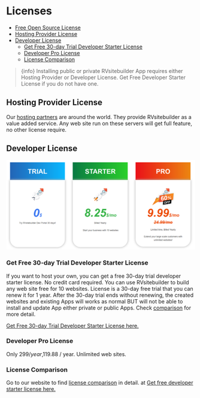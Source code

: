 # Licenses

  <!-- - [Free Open Source License](#Free-Open-Source-License) -->

- [Free Open Source License](#free-open-source-license)
- [Hosting Provider License](#hosting-provider-license)
- [Developer License](#developer-license)
  - [Get Free 30-day Trial Developer Starter License](#get-free-30-day-trial-developer-starter-license)
  - [Developer Pro License](#developer-pro-license)
  - [License Comparison](#license-comparison)

<!-- TODO: @sirishom revise ใหม่อีกนะครับ ตัว open source comment ไว้ก่อน-->

> {info} Installing public or private RVsitebuilder App requires either Hosting Provider or Developer License. Get Free Developer Starter License if you do not have one.

<!--
## Free Open Source License
Suitable for end-user looking for a free CMS with drag and drop editor. It comes with free basic templates. But cannot install public or private RVsitebuilder's app to extend its functionalities. -->


## Hosting Provider License
Our [hosting partners](https://rvsitebuilder.com/hosting-partner/) are around the world. They provide RVsitebuilder as a value added service. Any web site run on these servers will get full feature, no other license require. 


## Developer License

![Developer License Plan](images/Licenses.png)

### Get Free 30-day Trial Developer Starter License 


If you want to host your own, you can get a free 30-day trial developer starter license. No credit card required. You can use RVsitebuilder to build any web site free for 10 websites. License is a 30-day free trial that you can renew it for 1 year. After the 30-day trial ends without renewing, the created websites and existing Apps will works as normal BUT will not be able to install and update App either private or public Apps. Check [comparison](https://dev.rvsitebuilder.com/developer-licenses) for more detail. 

[Get Free 30-day Trial Developer Starter License here.](https://dev.rvsitebuilder.com)


### Developer Pro License

Only $299 / year,$119.88 / year. Unlimited web sites. 


### License Comparison

<!-- TODO: @sirishom link มียัง -->
Go to our website to find [license comparison](https://dev.rvsitebuilder.com/developer-licenses) in detail. at [Get free developer starter license here.](https://dev.rvsitebuilder.com)

